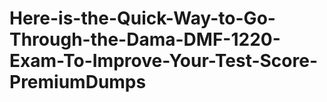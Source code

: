 # Here-is-the-Quick-Way-to-Go-Through-the-Dama-DMF-1220-Exam-To-Improve-Your-Test-Score-PremiumDumps